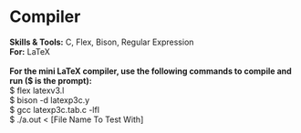 # Compiler
<strong>Skills & Tools:</strong> C, Flex, Bison, Regular Expression
<br>
<strong>For:</strong> LaTeX
<br><br>
<strong>For the mini LaTeX compiler, use the following commands to compile and run ($ is the prompt):</strong>
<br>
$ flex latexv3.l<br>
$ bison -d latexp3c.y<br>
$ gcc latexp3c.tab.c -lfl<br>
$ ./a.out < [File Name To Test With]

